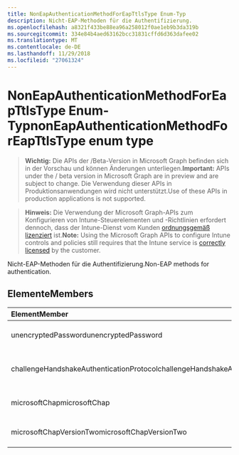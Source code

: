 ```yaml
---
title: NonEapAuthenticationMethodForEapTtlsType Enum-Typ
description: Nicht-EAP-Methoden für die Authentifizierung.
ms.openlocfilehash: a8321f433be88ea96a258012f0ae1eb9b3da319b
ms.sourcegitcommit: 334e84b4aed63162bcc31831cffd6d363dafee02
ms.translationtype: MT
ms.contentlocale: de-DE
ms.lasthandoff: 11/29/2018
ms.locfileid: "27061324"
---
```

# <a name="noneapauthenticationmethodforeapttlstype-enum-type"></a><span data-ttu-id="61063-103">NonEapAuthenticationMethodForEapTtlsType Enum-Typ</span><span class="sxs-lookup"><span data-stu-id="61063-103">nonEapAuthenticationMethodForEapTtlsType enum type</span></span>

> <span data-ttu-id="61063-104">**Wichtig:** Die APIs der /Beta-Version in Microsoft Graph befinden sich in der Vorschau und können Änderungen unterliegen.</span><span class="sxs-lookup"><span data-stu-id="61063-104">**Important:** APIs under the / beta version in Microsoft Graph are in preview and are subject to change.</span></span> <span data-ttu-id="61063-105">Die Verwendung dieser APIs in Produktionsanwendungen wird nicht unterstützt.</span><span class="sxs-lookup"><span data-stu-id="61063-105">Use of these APIs in production applications is not supported.</span></span>

> <span data-ttu-id="61063-106">**Hinweis:** Die Verwendung der Microsoft Graph-APIs zum Konfigurieren von Intune-Steuerelementen und -Richtlinien erfordert dennoch, dass der Intune-Dienst vom Kunden [ordnungsgemäß lizenziert](https://go.microsoft.com/fwlink/?linkid=839381) ist.</span><span class="sxs-lookup"><span data-stu-id="61063-106">**Note:** Using the Microsoft Graph APIs to configure Intune controls and policies still requires that the Intune service is [correctly licensed](https://go.microsoft.com/fwlink/?linkid=839381) by the customer.</span></span>

<span data-ttu-id="61063-107">Nicht-EAP-Methoden für die Authentifizierung.</span><span class="sxs-lookup"><span data-stu-id="61063-107">Non-EAP methods for authentication.</span></span>
## <a name="members"></a><span data-ttu-id="61063-108">Elemente</span><span class="sxs-lookup"><span data-stu-id="61063-108">Members</span></span>
|<span data-ttu-id="61063-109">Element</span><span class="sxs-lookup"><span data-stu-id="61063-109">Member</span></span>|<span data-ttu-id="61063-110">Wert</span><span class="sxs-lookup"><span data-stu-id="61063-110">Value</span></span>|<span data-ttu-id="61063-111">Beschreibung</span><span class="sxs-lookup"><span data-stu-id="61063-111">Description</span></span>|
|:---|:---|:---|
|<span data-ttu-id="61063-112">unencryptedPassword</span><span class="sxs-lookup"><span data-stu-id="61063-112">unencryptedPassword</span></span>|<span data-ttu-id="61063-113">0</span><span class="sxs-lookup"><span data-stu-id="61063-113">0</span></span>|<span data-ttu-id="61063-114">Unverschlüsselte Kennwort (PAP).</span><span class="sxs-lookup"><span data-stu-id="61063-114">Unencrypted password (PAP).</span></span>|
|<span data-ttu-id="61063-115">challengeHandshakeAuthenticationProtocol</span><span class="sxs-lookup"><span data-stu-id="61063-115">challengeHandshakeAuthenticationProtocol</span></span>|<span data-ttu-id="61063-116">1</span><span class="sxs-lookup"><span data-stu-id="61063-116">1</span></span>|<span data-ttu-id="61063-117">Herausforderung Handshake Authentication-Protokoll (CHAP).</span><span class="sxs-lookup"><span data-stu-id="61063-117">Challenge Handshake Authentication Protocol (CHAP).</span></span>|
|<span data-ttu-id="61063-118">microsoftChap</span><span class="sxs-lookup"><span data-stu-id="61063-118">microsoftChap</span></span>|<span data-ttu-id="61063-119">2</span><span class="sxs-lookup"><span data-stu-id="61063-119">2</span></span>| <span data-ttu-id="61063-120">Microsoft CHAP-(SICHERUNGSSERVERS).</span><span class="sxs-lookup"><span data-stu-id="61063-120">Microsoft CHAP (MS-CHAP).</span></span>|
|<span data-ttu-id="61063-121">microsoftChapVersionTwo</span><span class="sxs-lookup"><span data-stu-id="61063-121">microsoftChapVersionTwo</span></span>|<span data-ttu-id="61063-122">3</span><span class="sxs-lookup"><span data-stu-id="61063-122">3</span></span>|<span data-ttu-id="61063-123">Microsoft CHAP Version 2 (v2-SICHERUNGSSERVERS).</span><span class="sxs-lookup"><span data-stu-id="61063-123">Microsoft CHAP Version 2 (MS-CHAP v2).</span></span>|





